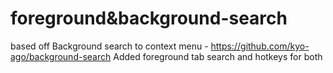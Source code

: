 foreground&background-search
=======

based off Background search to context menu - https://github.com/kyo-ago/background-search
Added foreground tab search and hotkeys for both

